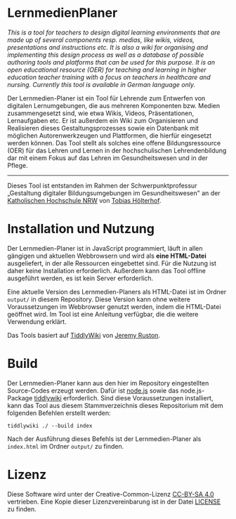 # LernmedienPlaner

*This is a tool for teachers to design digital learning environments that are made up of several components resp. medias, like wikis, videos, presentations and instructions etc. It is also a wiki for organising and implementing this design process as well as a database of possible authoring tools and platforms that can be used for this purpose. It is an open educational resource (OER) for teaching and learning in higher education teacher training with a focus on teachers in healthcare and nursing. Currently this tool is available in German language only.*

Der Lernmedien-Planer ist ein Tool für Lehrende zum Entwerfen von digitalen Lernumgebungen, die aus mehreren Komponenten bzw. Medien zusammengesetzt sind, wie etwa Wikis, Videos, Präsentationen, Lernaufgaben etc. Er ist außerdem ein Wiki zum Organisieren und Realisieren dieses Gestaltungsprozesses sowie ein Datenbank mit möglichen Autorenwerkzeugen und Plattformen, die hierfür eingesetzt werden können. Das Tool stellt als solches eine offene Bildungsressource (OER) für das Lehren und Lernen in der hochschulischen Lehrendenbildung dar mit einem Fokus auf das Lehren im Gesundheitswesen und in der Pflege.

------------------------------------------------------------------------

Dieses Tool ist entstanden im Rahmen der Schwerpunktprofessur „Gestaltung digitaler Bildungsumgebungen im Gesundheitswesen" an der [Katholischen Hochschule NRW](https://www.katho-nrw.de) von [Tobias Hölterhof](https://hoe.lt/erhof).

Installation und Nutzung
========================

Der Lernmedien-Planer ist in JavaScript programmiert, läuft in allen gängigen und aktuellen Webbrowsern und wird als **eine HTML-Datei** ausgeliefert, in der alle Ressourcen eingebettet sind. Für die Nutzung ist daher keine Installation erforderlich. Außerdem kann das Tool offline ausgeführt werden, es ist kein Server erforderlich.

Eine aktuelle Version des Lernmedien-Planers als HTML-Datei ist im Ordner `output/` in diesem Repository. Diese Version kann ohne weitere Voraussetzungen im Webbrowser genutzt werden, indem die HTML-Datei geöffnet wird. Im Tool ist eine Anleitung verfügbar, die die weitere Verwendung erklärt.

Das Tools basiert auf [TiddlyWiki](https://github.com/Jermolene/TiddlyWiki5) von [Jeremy Ruston](https://github.com/Jermolene).

Build
=====

Der Lernmedien-Planer kann aus den hier im Repository eingestellten Source-Codes erzeugt werden. Dafür ist [node.js](https://nodejs.org) sowie das node.js-Package [tiddlywiki](https://www.npmjs.com/package/tiddlywiki) erforderlich. Sind diese Voraussetzungen installiert, kann das Tool aus diesem Stammverzeichnis dieses Repositorium mit dem folgenden Befehlen erstellt werden:

``` {.shell}
tiddlywiki ./ --build index
```

Nach der Ausführung dieses Befehls ist der Lernmedien-Planer als `index.html` im Ordner `output/` zu finden.

Lizenz
======

Diese Software wird unter der Creative-Common-Lizenz [CC-BY-SA 4.0](https://creativecommons.org/licenses/by-sa/4.0/deed.de) vertrieben. Eine Kopie dieser Lizenzvereinbarung ist in der Datei [LICENSE](LICENSE.md) zu finden.

